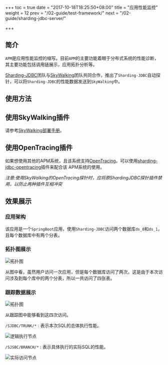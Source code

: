 +++
toc = true
date = "2017-10-18T18:25:50+08:00"
title = "应用性能监控"
weight = 12
prev = "/02-guide/test-framework/"
next = "/02-guide/sharding-jdbc-server/"

+++

## 简介

`APM`是应用性能监控的缩写。目前`APM`的主要功能着眼于分布式系统的性能诊断，其主要功能包括调用链展示，应用拓扑分析等。

[Sharding-JDBC](http://shardingjdbc.io)团队与[SkyWalking](http://skywalking.io)团队共同合作，推出了`Sharding-JDBC`自动探针，可以将`Sharding-JDBC`的性能数据发送到`SkyWalking`中。

## 使用方法

## 使用SkyWalking插件

请参考[SkyWalking部署手册](https://github.com/OpenSkywalking/skywalking/wiki/Quick-start-chn)。

## 使用OpenTracing插件

如果想使用其他的APM系统，且该系统支持[OpenTracing](http://opentracing.io)。可以使用[sharding-jdbc-opentracing](https://github.com/shardingjdbc/sharding-jdbc-opentracing/blob/master/README_ZH.md)插件来配合该
APM系统的使用。

*注意:使用SkyWalking的OpenTracing探针时，应将原ShardingJDBC探针插件禁用，以防止两种插件互相冲突*

## 效果展示

### 应用架构

该应用是一个`SpringBoot`应用，使用`Sharding-JDBC`访问两个数据库`ds_0`和`ds_1`，且每个数据库中有两个分表。

### 拓扑图展示

![拓扑图](http://ovfotjrsi.bkt.clouddn.com/apm-topology.png)

从图中看，虽然用户访问一次应用，但是每个数据库访问了两次。这是由于本次访问涉及到每个库中的两个分表，所以一共访问了四张表。

### 跟踪数据展示

![拓扑图](http://ovfotjrsi.bkt.clouddn.com/apm-trace.png)

从跟踪图中能够看到这四次访问。

`/SJDBC/TRUNK/*` : 表示本次SQL的总体执行性能。


![逻辑执行节点](http://ovfotjrsi.bkt.clouddn.com/apm-trunk-span.png)

`/SJSBC/BRANCH/*` : 表示具体执行的实际SQL的性能。

![实际访问节点](http://ovfotjrsi.bkt.clouddn.com/apm-branch-span.png)
